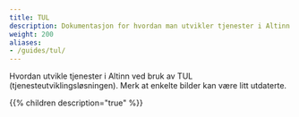 ```yaml
---
title: TUL
description: Dokumentasjon for hvordan man utvikler tjenester i Altinn ved bruk av tjenesteutviklingsløsningen (TUL).
weight: 200
aliases:
- /guides/tul/
---
```


Hvordan utvikle tjenester i Altinn ved bruk av TUL (tjenesteutviklingsløsningen).
Merk at enkelte bilder kan være litt utdaterte.

{{% children description="true" %}}
